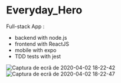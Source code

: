 # Everyday_Hero

Full-stack App :

- backend with node.js
- frontend with ReactJS
- mobile with expo
- TDD tests with jest

![Captura de ecrã de 2020-04-02 18-22-42](https://user-images.githubusercontent.com/37440264/78279762-ed097280-750f-11ea-9121-b24b5ecc31b2.png)
![Captura de ecrã de 2020-04-02 18-22-47](https://user-images.githubusercontent.com/37440264/78279481-79fffc00-750f-11ea-8246-94b02c26958e.png)
